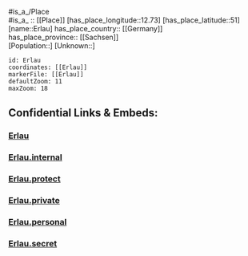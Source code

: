 ﻿---
location: [51,12.73] 
mapzoom: [7,12] 
mapmarker: city 
type: City
tags:
- geo/City


SpocWebEntityId: 30054
isDeleted: false
confidential: public

---
#is_a_/Place  
#is_a_ :: [[Place]] 
[has_place_longitude::12.73] 
[has_place_latitude::51] 
[name::Erlau] 
has_place_country:: [[Germany]]  
has_place_province:: [[Sachsen]]  
[Population::] 
[Unknown::] 


```leaflet
id: Erlau
coordinates: [[Erlau]] 
markerFile: [[Erlau]] 
defaultZoom: 11 
maxZoom: 18
```


## Confidential Links & Embeds: 

### [Erlau](/_public/Earth/Continent/Europe/Europe~Central/Germany/Germany~East/Sachsen/counties~Sachsen/Mittelsachsen/cities~Mittelsachsen/Penig/City/Erlau.md) 

### [Erlau.internal](/_internal/Earth/Continent/Europe/Europe~Central/Germany/Germany~East/Sachsen/counties~Sachsen/Mittelsachsen/cities~Mittelsachsen/Penig/City/Erlau.internal.md) 

### [Erlau.protect](/_protect/Earth/Continent/Europe/Europe~Central/Germany/Germany~East/Sachsen/counties~Sachsen/Mittelsachsen/cities~Mittelsachsen/Penig/City/Erlau.protect.md) 

### [Erlau.private](/_private/Earth/Continent/Europe/Europe~Central/Germany/Germany~East/Sachsen/counties~Sachsen/Mittelsachsen/cities~Mittelsachsen/Penig/City/Erlau.private.md) 

### [Erlau.personal](/_personal/Earth/Continent/Europe/Europe~Central/Germany/Germany~East/Sachsen/counties~Sachsen/Mittelsachsen/cities~Mittelsachsen/Penig/City/Erlau.personal.md) 

### [Erlau.secret](/_secret/Earth/Continent/Europe/Europe~Central/Germany/Germany~East/Sachsen/counties~Sachsen/Mittelsachsen/cities~Mittelsachsen/Penig/City/Erlau.secret.md) 
